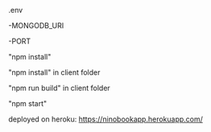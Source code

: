.env 

-MONGODB_URI

-PORT

"npm install"

"npm install" in client folder

"npm run build" in client folder

"npm start"

deployed on heroku: https://ninobookapp.herokuapp.com/
